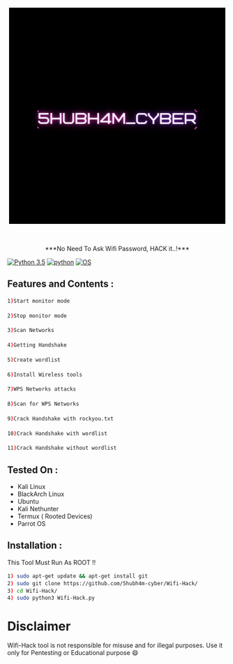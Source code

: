 <p align="center"><img src="https://github.com/5hubh4m-cyber/Wifi-Hack/blob/main/logo.gif?raw=true" /></p>
<br>
<p align="center">***No Need To Ask Wifi Password, HACK it..!***</p>

[![Python 3.5](https://img.shields.io/badge/Python-3.5-yellow.svg)](http://www.python.org/download/)
[![python](https://img.shields.io/badge/python-2.7-brightgreen.svg)](https://www.python.org/downloads/release/python-2714/)
[![OS](https://img.shields.io/badge/Tested%20On-Linux%20%7C%20Android-yellowgreen.svg)](https://termux.com/)

## Features and Contents :

```bash 
1)Start monitor mode

2)Stop monitor mode

3)Scan Networks   

4)Getting Handshake

5)Create wordlist

6)Install Wireless tools                  

7)WPS Networks attacks 

8)Scan for WPS Networks

9)Crack Handshake with rockyou.txt

10)Crack Handshake with wordlist

11)Crack Handshake without wordlist
```

## Tested On :

- Kali Linux
- BlackArch Linux
- Ubuntu
- Kali Nethunter
- Termux ( Rooted Devices)
- Parrot OS

## Installation :

This Tool Must Run As ROOT !!

```bash
1) sudo apt-get update && apt-get install git
2) sudo git clone https://github.com/5hubh4m-cyber/Wifi-Hack/
3) cd Wifi-Hack/
4) sudo python3 Wifi-Hack.py
```

# Disclaimer 

Wifi-Hack tool is not responsible for misuse and for illegal purposes. Use it only for Pentesting or Educational purpose :smile:
